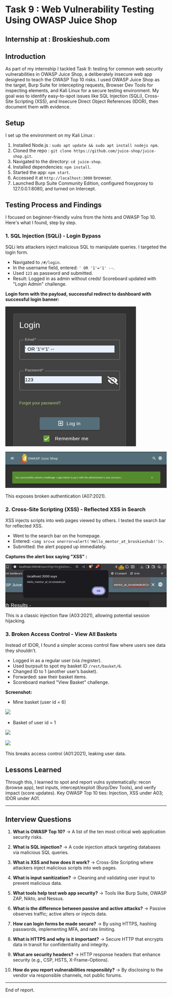 # Task 9 : Web Vulnerability Testing Using OWASP Juice Shop

## Internship at : Broskieshub.com
## Introduction
As part of my internship I tackled Task 9: testing for common web security vulnerabilities in OWASP Juice Shop, a deliberately insecure web app designed to teach the OWASP Top 10 risks. I used OWASP Juice Shop as the target, Burp Suite for intercepting requests, Browser Dev Tools for inspecting elements, and Kali Linux for a secure testing environment. My goal was to identify easy-to-spot issues like SQL Injection (SQLi), Cross-Site Scripting (XSS), and Insecure Direct Object References (IDOR), then document them with evidence.

## Setup
I set up the environment on my Kali Linux :
1. Installed Node.js : `sudo apt update && sudo apt install nodejs npm`.
2. Cloned the repo : `git clone https://github.com/juice-shop/juice-shop.git`.
3. Navigated to the directory: `cd juice-shop`.
4. Installed dependencies: `npm install`.
5. Started the app: `npm start`.
6. Accessed it at `http://localhost:3000` browser.
7. Launched Burp Suite Community Edition, configured  froxyproxy to 127.0.0.1:8080, and turned on Intercept.

## Testing Process and Findings
I focused on beginner-friendly vulns from the hints and OWASP Top 10. Here's what I found, step by step.

### 1. SQL Injection (SQLi) - Login Bypass
SQLi lets attackers inject malicious SQL to manipulate queries. I targeted the login form.

- Navigated to `/#/login`.
- In the username field, entered: `' OR '1'='1' --`.
- Used `123` as password  and submitted.
- Result: Logged in as admin without creds! Scoreboard updated with "Login Admin" challenge.

**Login form with the payload, successful redirect to dashboard with successful login banner:** 

![](Screenshots/00_sqli_before_login.png)

![](Screenshots/01_after_login.png)

This exposes broken authentication (A07:2021).

### 2. Cross-Site Scripting (XSS) - Reflected XSS in Search
XSS injects scripts into web pages viewed by others. I tested the search bar for reflected XSS.

- Went to the search bar on the homepage.
- Entered: `<img src=x onerror=alert('Hello_mentor_at_broskieshub!')>`.
- Submitted: the alert popped up immediately.

**Captures the alert box saying "XSS" :** 

![](Screenshots/02_xss.png)

This is a classic injection flaw (A03:2021), allowing potential session hijacking.

### 3. Broken Access Control - View All Baskets

Instead of IDOR, I found a simpler access control flaw where users see data they shouldn’t.

- Logged in as a regular user (via /register).
- Used burpsuit to spot my basket ID `/rest/basket/6`.
- Changed ID to 1 (another user’s basket).
- Forwarded: saw their basket items.
- Scoreboard marked "View Basket" challenge.

**Screenshot:**
- Mine basket (user id = 6)

![](/Screenshots/03_before_change.png)

- Basket of user id = 1

![](/Screenshots/04_after_change.png)

![](/Screenshots/05_basket_done.png)

This breaks access control (A01:2021), leaking user data.

## Lessons Learned
Through this, I learned to spot and report vulns systematically: recon (browse app), test inputs, intercept/exploit (Burp/Dev Tools), and verify impact (score updates). Key OWASP Top 10 ties: Injection, XSS under A03; IDOR under A01.

---

## Interview Questions

1. **What is OWASP Top 10?** → A list of the ten most critical web application security risks.
    
2. **What is SQL injection?** → A code injection attack targeting databases via malicious SQL queries.
    
3. **What is XSS and how does it work?** → Cross-Site Scripting where attackers inject malicious scripts into web pages.
    
4. **What is input sanitization?** → Cleaning and validating user input to prevent malicious data.
    
5. **What tools help test web app security?** → Tools like Burp Suite, OWASP ZAP, Nikto, and Nessus.
    
6. **What is the difference between passive and active attacks?** → Passive observes traffic; active alters or injects data.
    
7. **How can login forms be made secure?** → By using HTTPS, hashing passwords, implementing MFA, and rate limiting.
    
8. **What is HTTPS and why is it important?** → Secure HTTP that encrypts data in transit for confidentiality and integrity.
    
9. **What are security headers?** → HTTP response headers that enhance security (e.g., CSP, HSTS, X-Frame-Options).
    
10. **How do you report vulnerabilities responsibly?** → By disclosing to the vendor via responsible channels, not public forums.

---
End of report.